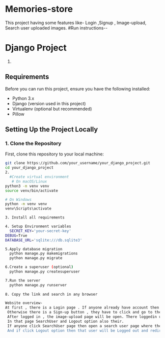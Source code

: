 # Memories-store
 This project having some features like- Login ,Signup , Image-upload, Search user uploaded images.
#Run instructions--
   # Django Project
1.
## Requirements
Before you can run this project, ensure you have the following installed:

- Python 3.x
- Django (version used in this project)
- Virtualenv (optional but recommended)
- Pillow

## Setting Up the Project Locally

### 1. Clone the Repository
First, clone this repository to your local machine:

```bash
git clone https://github.com/your_username/your_django_project.git
cd your_django_project
2.
  #Create virtual environment 
   # On macOS/Linux
python3 -m venv venv
source venv/bin/activate

# On Windows
python -m venv venv
venv\Scripts\activate

3. Install all requirements 

4. Setup Environment variables 
  SECRET_KEY='your-secret-key'
DEBUG=True
DATABASE_URL='sqlite:///db.sqlite3'

5.Apply database migration
  python manage.py makemigrations 
  python manage.py migrate

6.Create a superuser (optional)
  python manage.py createsuperuser

7.Run the server 
  python manage.py runserver
 
8. Copy the link and search in any browser

Website overview-
At first , there is a Login page . If anyone already have account then they can log in.
 Otherwise there is a Sign-up button , they have to click and go to the Sign-up page and create their account.
 After logged in , the image-upload page will be open. There loggedin user can upload image and see their previously uploaded images.
 In that page SearchUser and Logout option also their.
 If anyone click SearchUser page then open a search user page where the user can search any other user's photos by their name.
 And if click Logout option then that user will be Logged out and redirect to the Login page.
 

